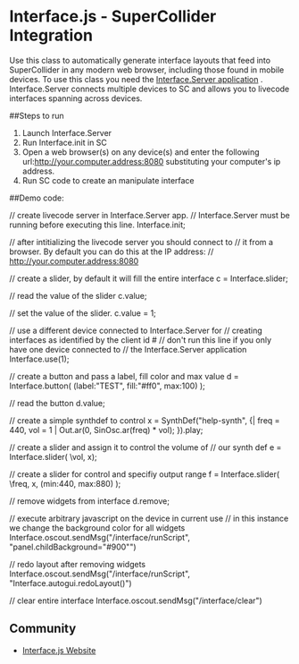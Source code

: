 Interface.js - SuperCollider Integration
========

Use this class to automatically generate interface layouts that feed into SuperCollider in any modern web browser, including 
those found in mobile devices. To use this class you need the [Interface.Server application](https://github.com/charlieroberts/interface.server)
. Interface.Server connects multiple devices to SC and allows you to livecode interfaces spanning across devices.

##Steps to run
1. Launch Interface.Server
2. Run Interface.init in SC
3. Open a web browser(s) on any device(s) and enter the following url:http://your.computer.address:8080 substituting your computer's ip address.
4. Run SC code to create an manipulate interface

##Demo code:

  // create livecode server in Interface.Server app.
  // Interface.Server must be running before executing this line.
  Interface.init;

  // after intitializing the livecode server you should connect to
  // it from a browser. By default you can do this at the IP address:
  // http://your.computer.address:8080

  // create a slider, by default it will fill the entire interface
  c = Interface.slider;

  // read the value of the slider
  c.value;

  // set the value of the slider.
  c.value = 1;

  // use a different device connected to Interface.Server for
  // creating interfaces as identified by the client id #
  // don't run this line if you only have one device connected to
  // the Interface.Server application
  Interface.use(1);

  // create a button and pass a label, fill color and max value
  d = Interface.button( (label:"TEST", fill:"#ff0", max:100) );

  // read the button
  d.value;

  // create a simple synthdef to control
  x = SynthDef("help-synth", {| freq = 440, vol = 1 |
      Out.ar(0, SinOsc.ar(freq) * vol);
  }).play;

  // create a slider and assign it to control the volume of
  // our synth def
  e = Interface.slider( \vol,  x);

  // create a slider for control and specifiy output range
  f = Interface.slider( \freq, x, (min:440, max:880) );

  // remove widgets from interface
  d.remove;

  // execute arbitrary javascript on the device in current use
  // in this instance we change the background color for all widgets
  Interface.oscout.sendMsg("/interface/runScript", "panel.childBackground=\"#900\"")

  // redo layout after removing widgets
  Interface.oscout.sendMsg("/interface/runScript", "Interface.autogui.redoLayout()")

  // clear entire interface
  Interface.oscout.sendMsg("/interface/clear")

	
Community
---------

- [Interface.js Website](http://www.charlie-roberts.com/interface.js)
